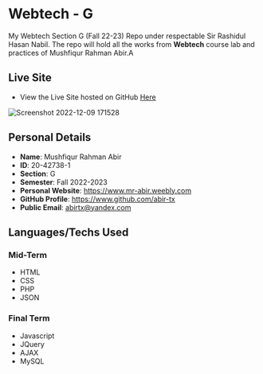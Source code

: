 # Webtech - G

My Webtech Section G (Fall 22-23) Repo under respectable Sir Rashidul Hasan Nabil. The repo will hold all the works from **Webtech** course lab and practices of Mushfiqur Rahman Abir.A

## Live Site

- View the Live Site hosted on GitHub [Here](https://abir-tx.github.io/webtech/)

![Screenshot 2022-12-09 171528](https://user-images.githubusercontent.com/28858998/206690478-a423ed08-7932-45e4-87b6-972b5957239e.png)

## Personal Details

- **Name**: Mushfiqur Rahman Abir
- **ID**: 20-42738-1
- **Section**: G
- **Semester**: Fall 2022-2023
- **Personal Website**: https://www.mr-abir.weebly.com
- **GitHub Profile**: https://www.github.com/abir-tx
- **Public Email**: abirtx@yandex.com

## Languages/Techs Used

### Mid-Term

- HTML
- CSS
- PHP
- JSON

### Final Term

- Javascript
- JQuery
- AJAX
- MySQL
